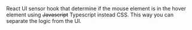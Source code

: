 React UI sensor hook that determine if the mouse element is in the hover element using ~~Javascript~~ Typescript instead CSS.
This way you can separate the logic from the UI.
